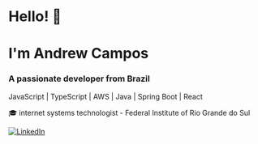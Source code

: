 # Hello! 👋

<h1>I'm Andrew Campos</h1>
<h3>A passionate developer from Brazil</h3>

<p> JavaScript | TypeScript | AWS | Java | Spring Boot | React </p>

🎓 internet systems technologist - Federal Institute of Rio Grande do Sul

[![LinkedIn](https://img.shields.io/badge/LinkedIn-%230077B5.svg?logo=linkedin&logoColor=white)](https://linkedin.com/in/andrew-campos-266bb420a) 
